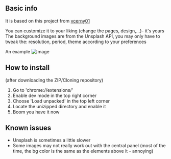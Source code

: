 
## Basic info 
It is based on this project from [vcerny01](https://github.com/vcerny01/custom_newtab) 

You can customize it to your liking (change the pages, design,...)- it's yours 
The background images are from the Unsplash API, you may only have to tweak the: resolution, period, theme according to your preferences

An example
![image](https://i.imgur.com/nAQyYQd.jpg)


## How to install
(after downloading the ZIP/Cloning repository)
1. Go to 'chrome://extensions/'
2. Enable dev mode in the top right corner
3. Choose 'Load unpacked' in the top left corner
4. Locate the unizipped directory and enable it 
5. Boom you have it now 

## Known issues
- Unsplash is sometimes a little slower
- Some images may not really work out with the central panel (most of the time, the bg color is the same as the elements above it - annoying)

